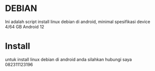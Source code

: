 # DEBIAN

Ini adalah script install linux debian di android, minimal spesifikasi device 4/64 GB Android 12  

# Install

untuk install linux debian di android anda silahkan hubungi saya 082311123196
